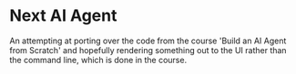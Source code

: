# Next AI Agent

An attempting at porting over the code from the course 'Build an AI Agent from Scratch' and
hopefully rendering something out to the UI rather than the command line, which is done in the course.